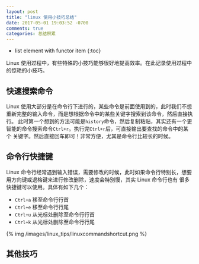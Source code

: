 ```yaml
---
layout: post
title: "linux 使用小技巧总结"
date: 2017-05-01 19:03:52 -0700
comments: true
categories: 总结积累
---
```


* list element with functor item
{:toc}

Linux 使用过程中，有些特殊的小技巧能够很好地提高效率。在此记录使用过程中的惊艳的小技巧。  

<!--more-->

## 快速搜索命令

Linux 使用大部分是在命令行下进行的，某些命令是前面使用到的，此时我们不想重新完整的输入命令，而是想根据命令中的某些关键字搜索到该命令，然后直接执行。
此时第一个想到的方法可能是`history`命令，然后复制粘贴，其实还有一个更智能的命令搜索命令`Ctrl+r`。执行完`Ctrl+r`后，可直接输出要查找的命令中的某个
关键字。然后直接回车即可！非常方便，尤其是命令行比较长的时候。  

## 命令行快捷键

Linux 命令行经常遇到输入错误，需要修改的时候，此时如果命令行特别长，想要用方向键或退格键来进行修改删除，速度会特别慢，其实 Linux 命令行也有
很多快捷键可以使用。具体有如下几个：

* `Ctrl+a` 移至命令行行首
* `Ctrl+e` 移至命令行行尾
* `Ctrl+u` 从光标处删除至命令行行首
* `Ctrl+k` 从光标处删除至命令行行尾

{% img /images/linux_tips/linuxcommandshortcut.png %}

## 其他技巧

